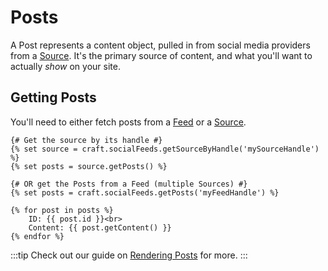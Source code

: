 # Posts
A Post represents a content object, pulled in from social media providers from a [Source](docs:feature-tour/sources). It's the primary source of content, and what you'll want to actually _show_ on your site.

## Getting Posts
You'll need to either fetch posts from a [Feed](docs:feature-tour/feeds) or a [Source](docs:feature-tour/sources).

```twig
{# Get the source by its handle #}
{% set source = craft.socialFeeds.getSourceByHandle('mySourceHandle') %}
{% set posts = source.getPosts() %}

{# OR get the Posts from a Feed (multiple Sources) #}
{% set posts = craft.socialFeeds.getPosts('myFeedHandle') %}

{% for post in posts %}
    ID: {{ post.id }}<br>
    Content: {{ post.getContent() }}
{% endfor %}
```

:::tip
Check out our guide on [Rendering Posts](docs:template-guides/rendering-posts) for more.
:::

